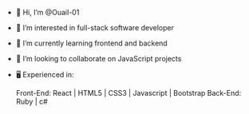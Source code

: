 - 👋 Hi, I’m @Ouail-01
- 👀 I’m interested in full-stack software developer
- 🌱 I’m currently learning frontend and backend
- 💞️ I’m looking to collaborate on JavaScript projects
- 🖥️ Experienced in: 

    Front-End: React | HTML5 | CSS3 | Javascript | Bootstrap
    Back-End: Ruby | c# 

<!---
Ouail-01/Ouail-01 is a ✨ special ✨ repository because its `README.md` (this file) appears on your GitHub profile.
You can click the Preview link to take a look at your changes.
--->
